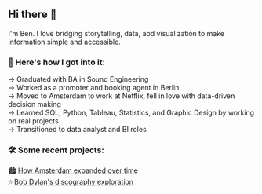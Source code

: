 ## Hi there 👋

<!--
**ben-baror/ben-baror** is a ✨ _special_ ✨ repository because its `README.md` (this file) appears on your GitHub profile.

Here are some ideas to get you started:

- 🔭 I’m currently working on ...
- 🌱 I’m currently learning ...
- 👯 I’m looking to collaborate on ...
- 🤔 I’m looking for help with ...
- 💬 Ask me about ...
- 📫 How to reach me: ...
- 😄 Pronouns: ...
- ⚡ Fun fact: ...
-->
I'm Ben. I love bridging storytelling, data, abd visualization to make information simple and accessible.

### 🌱 Here's how I got into it:<br>
→ Graduated with BA in Sound Engineering <br>
→ Worked as a promoter and booking agent in Berlin <br>
→ Moved to Amsterdam to work at Netflix, fell in love with data-driven decision making <br>
→ Learned SQL, Python, Tableau, Statistics, and Graphic Design by working on real projects <br>
→ Transitioned to data analyst and BI roles 

### 🛠️ Some recent projects: <br>
🏙️ [How Amsterdam expanded over time](https://github.com/ben-baror/amsterdam-construction-history) <br>
🎶 [Bob Dylan's discography exploration](https://github.com/ben-baror/bob-dylan-discography-viz) <br>
